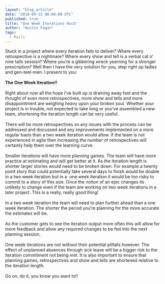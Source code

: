 ```yaml
---
layout: "blog_article"
date: "2010-09-15 00:00:00 UTC"
published: true
title: "One Week Iterations Rock"
author: "Austin Fagan"
tags:
  - Rails
---
```


<p>Stuck in a project where every iteration fails to deliver? Where every retrospective is a nightmare? Where every show and tell is a verbal cat o&rsquo; nine tails session? Where you&rsquo;re a gibbering wreck yearning for a stronger prescription? Well then I have the very solution for you, step right up ladies and gen-teel-men. I present to you:<br />
<br />
<strong>The One Week Iteration!!</strong><br />
<br />
Right about now all the hope I&rsquo;ve built up is draining away fast and the thought of even more retrospectives, more show and tells and more disappointment are weighing heavy upon your broken soul. Whether your project is in trouble, not expected to take long or you&rsquo;ve assembled a new team, shortening the iteration length can be very useful.<br />
<br />
There will be more retrospectives so any issues with the process can be addressed and discussed and any improvements implemented on a more regular basis than a two week iteration would allow. If the team is not experienced in agile then increasing the number of retrospectives will certainly help them over the learning curve.<br />
<br />
Smaller iterations will have more planning games. The team will have more practice at estimating and will get better at it. As the iteration length is shorter larger stories would need to be broken down. For example a twenty point story that could potentially take several days to finish would be doable in a two week iteration but in a&nbsp; one week iteration it would be too risky to commit to a story of this size. Once the notion of an epic changes its unlikely to change even if the team are working on two week iterations in a later project. This is a really, really good thing!<br />
<br />
In a two week iteration the team will need to plan further ahead than a one week iteration. The shorter the period you&rsquo;re planning for the more accurate the estimates will be.<br />
<br />
As the customer gets to see the iteration output more often this will allow for more feedback and allow any required changes to be fed into the next planning session.<br />
<br />
One week iterations are not without their potential pitfalls however. The effect of unplanned absences through sick leave will be a bigger risk to the iteration commitment not being met. It is also important to ensure that planning games, retrospectives and show and tells are shortened relative to the iteration length.<br />
<br />
Go on, do it, you know you want to!!<br />
&nbsp;</p>

